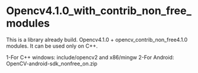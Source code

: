 # Opencv4.1.0_with_contrib_non_free_modules
This is a library already build. Opencv4.1.0 + opencv_contrib_non_free4.1.0 modules.
It can be used only on C++.

1-For C++ windows: include/opencv2 and x86/mingw
2-For Android: OpenCV-android-sdk_nonfree_on.zip
